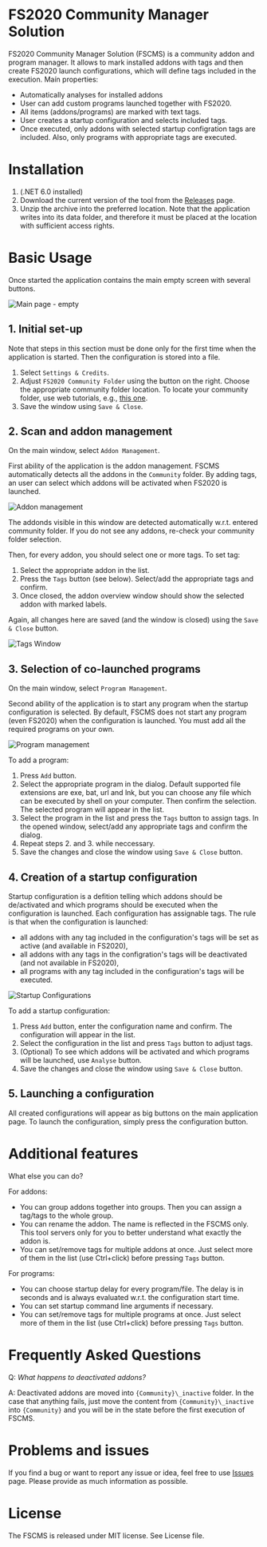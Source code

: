 FS2020 Community Manager Solution
===

FS2020 Community Manager Solution (FSCMS) is a community addon and program manager. It allows to mark installed addons with tags and then create FS2020 launch configurations, which will define tags included in the execution. Maín properties:
* Automatically analyses for installed addons
* User can add custom programs launched together with FS2020.
* All items (addons/programs) are marked with text tags.
* User creates a startup configuration and selects included tags.
* Once executed, only addons with selected startup configration tags are included. Also, only programs with appropriate tags are executed.

# Installation

1. (.NET 6.0 installed)
2. Download the current version of the tool from the [Releases](https://github.com/Engin1980/FS2020CommunityFolderManager/releases) page.
3. Unzip the archive into the preferred location. Note that the application writes into its data folder, and therefore it must be placed at the location with sufficient access rights.

# Basic Usage

Once started the application contains the main empty screen with several buttons.

![Main page - empty](Documentation/Images/main-clean.jpg)

## 1. Initial set-up

Note that steps in this section must be done only for the first time when the application is started. Then the configuration is stored into a file.

1. Select `Settings & Credits`.
2. Adjust `FS2020 Community Folder` using the button on the right. Choose the appropriate community folder location. To locate your community folder, use web tutorials, e.g., [this one](https://helpdesk.aerosoft.com/hc/en-gb/articles/5023507568925-How-to-locate-the-Community-folder-in-Microsoft-Flight-Simulator).
3. Save the window using `Save & Close`.

## 2. Scan and addon management

On the main window, select `Addon Management`.

First ability of the application is the addon management. FSCMS automatically detects all the addons in the `Community` folder. By adding tags, an user can select which addons will be activated when FS2020 is launched.

![Addon management](Documentation/Images/addons.png)

The addonds visible in this window are detected automatically w.r.t. entered community folder. If you do not see any addons, re-check your community folder selection.

Then, for every addon, you should select one or more tags. To set tag:

1. Select the appropriate addon in the list.
2. Press the `Tags` button (see below). Select/add the appropriate tags and confirm.
3. Once closed, the addon overview window should show the selected addon with marked labels.

Again, all changes here are saved (and the window is closed) using the `Save & Close` button.

![Tags Window](Documentation/Images/tags.png)

## 3. Selection of co-launched programs

On the main window, select `Program Management`.

Second ability of the application is to start any program when the startup configuration is selected. By default, FSCMS does not start any program (even FS2020) when the configuration is launched. You must add all the required programs on your own.

![Program management](Documentation/Images/programs.png)

To add a program:

1. Press `Add` button.
2. Select the appropriate program in the dialog. Default supported file extensions are exe, bat, url and lnk, but you can choose any file which can be executed by shell on your computer. Then confirm the selection. The selected program will appear in the list.
3. Select the program in the list and press the `Tags` button to assign tags. In the opened window, select/add any appropriate tags and confirm the dialog.
4. Repeat steps 2. and 3. while neccessary.
5. Save the changes and close the window using `Save & Close` button.

## 4. Creation of a startup configuration

Startup configuration is a defition telling which addons should be de/activated  and which programs should be executed when the configuration is launched. Each configuration has assignable tags. The rule is that when the configuration is launched:
* all addons with any tag included in the configuration's tags will be set as active (and available in FS2020),
* all addons with any tags in the configration's tags will be deactivated (and not available in FS2020),
* all programs with any tag included in the configuration's tags will be executed.

![Startup Configurations](Documentation/Images/startupConf.png)

To add a startup configuration:

1. Press `Add` button, enter the configuration name and confirm. The configuration will appear in the list.
2. Select the configuration in the list and press `Tags` button to adjust tags. 
3. (Optional) To see which addons will be activated and which programs will be launched, use `Analyse` button.
4. Save the changes and close the window using `Save & Close` button.

## 5. Launching a configuration

All created configurations will appear as big buttons on the main application page. To launch the configuration, simply press the configuration button.

# Additional features

What else you can do?

For addons:
* You can group addons together into groups. Then you can assign a tag/tags to the whole group.
* You can rename the addon. The name is reflected in the FSCMS only. This tool servers only for you to better understand what exactly the addon is.
* You can set/remove tags for multiple addons at once. Just select more of them in the list (use Ctrl+click) before pressing `Tags` button.

For programs:
* You can choose startup delay for every program/file. The delay is in seconds and is always evaluated w.r.t. the configuration start time.
* You can set startup command line arguments if necessary.
* You can set/remove tags for multiple programs at once. Just select more of them in the list (use Ctrl+click) before pressing `Tags` button.

# Frequently Asked Questions

Q: *What happens to deactivated addons?*

A: Deactivated addons are moved into `{Community}\_inactive` folder. In the case that anything fails, just move the content from `{Community}\_inactive` into `{Community}` and you will be in the state before the first execution of FSCMS.

# Problems and issues

If you find a bug or want to report any issue or idea, feel free to use [Issues](https://github.com/Engin1980/FS2020CommunityFolderManager/issues) page. Please provide as much information as possible.

# License
The FSCMS is released under MIT license. See License file.
